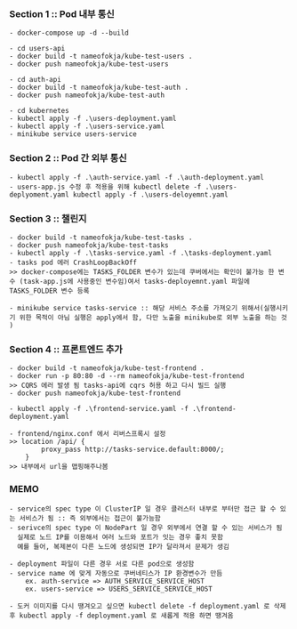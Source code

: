 ### Section 1 :: Pod 내부 통신

    - docker-compose up -d --build

    - cd users-api
    - docker build -t nameofokja/kube-test-users .
    - docker push nameofokja/kube-test-users

    - cd auth-api
    - docker build -t nameofokja/kube-test-auth .
    - docker push nameofokja/kube-test-auth

    - cd kubernetes
    - kubectl apply -f .\users-deployment.yaml
    - kubectl apply -f .\users-service.yaml
    - minikube service users-service

### Section 2 :: Pod 간 외부 통신

    - kubectl apply -f .\auth-service.yaml -f .\auth-deployment.yaml
    - users-app.js 수정 후 적용을 위해 kubectl delete -f .\users-deplyoment.yaml kubectl apply -f .\users-deloyemnt.yaml

### Section 3 :: 챌린지

    - docker build -t nameofokja/kube-test-tasks .
    - docker push nameofokja/kube-test-tasks
    - kubectl apply -f .\tasks-service.yaml -f .\tasks-deployment.yaml
    - tasks pod 에러 CrashLoopBackOff
    >> docker-compose에는 TASKS_FOLDER 변수가 있는데 쿠버에서는 확인이 불가능 한 변수 (task-app.js에 사용중인 변수임)여서 tasks-deployemnt.yaml 파일에 TASKS_FOLDER 변수 등록

    - minikube service tasks-service :: 해당 서비스 주소를 가져오기 위해서(실행시키기 위한 목적이 아님 실행은 apply에서 함, 다만 노출을 minikube로 외부 노출을 하는 것 )

### Section 4 :: 프론트엔드 추가

    - docker build -t nameofokja/kube-test-frontend .
    - docker run -p 80:80 -d --rm nameofokja/kube-test-frontend
    >> CQRS 에러 발생 됨 tasks-api에 cqrs 허용 하고 다시 빌드 실행
    - docker push nameofokja/kube-test-frontend

    - kubectl apply -f .\frontend-service.yaml -f .\frontend-deployment.yaml

    - frontend/nginx.conf 에서 리버스프록시 설정
    >> location /api/ {
            proxy_pass http://tasks-service.default:8000/;
        }
    >> 내부에서 url을 맵핑해주나봄

### MEMO

    - service의 spec type 이 ClusterIP 일 경우 클러스터 내부로 부터만 접근 할 수 있는 서비스가 됨 :: 즉 외부에서는 접근이 불가능함
    - serivce의 spec type 이 NodePart 일 경우 외부에서 연결 할 수 있는 서비스가 됨
      실제로 노드 IP를 이용해서 여러 노드와 포트가 잇는 경우 좋치 못함
      예를 들어, 복제본이 다른 노드에 생성되면 IP가 달라져서 문제가 생김

    - deployment 파일이 다른 경우 서로 다른 pod으로 생성함
    - service name 에 맞게 자동으로 쿠버네티스가 IP 환경변수가 만듬
        ex. auth-service => AUTH_SERVICE_SERVICE_HOST
        ex. users-service => USERS_SERVICE_SERVICE_HOST

    - 도커 이미지를 다시 땡겨오고 싶으면 kubectl delete -f deployment.yaml 로 삭제 후 kubectl apply -f deployment.yaml 로 새롭게 적용 하면 땡겨옴
